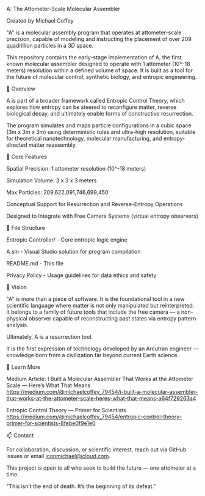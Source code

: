 A: The Attometer-Scale Molecular Assembler

Created by Michael Coffey

"A" is a molecular assembly program that operates at attometer-scale precision, capable of modeling and instructing the placement of over 209 quadrillion particles in a 3D space.

This repository contains the early-stage implementation of A, the first known molecular assembler designed to operate with 1 attometer (10^-18 meters) resolution within a defined volume of space. It is built as a tool for the future of molecular control, synthetic biology, and entropic engineering.

🚀 Overview

A is part of a broader framework called Entropic Control Theory, which explores how entropy can be steered to reconfigure matter, reverse biological decay, and ultimately enable forms of constructive resurrection.

The program simulates and maps particle configurations in a cubic space (3m x 3m x 3m) using deterministic rules and ultra-high resolution, suitable for theoretical nanotechnology, molecular manufacturing, and entropy-directed matter reassembly.

🌌 Core Features

Spatial Precision: 1 attometer resolution (10^-18 meters)

Simulation Volume: 3 x 3 x 3 meters

Max Particles: 209,622,091,746,699,450

Conceptual Support for Resurrection and Reverse-Entropy Operations

Designed to Integrate with Free Camera Systems (virtual entropy observers)

📁 File Structure

Entropic Controller/ - Core entropic logic engine

A.sln - Visual Studio solution for program compilation

README.md - This file

Privacy Policy - Usage guidelines for data ethics and safety

🧠 Vision

"A" is more than a piece of software. It is the foundational tool in a new scientific language where matter is not only manipulated but reinterpreted. It belongs to a family of future tools that include the free camera — a non-physical observer capable of reconstructing past states via entropy pattern analysis.

Ultimately, A is a resurrection tool.

It is the first expression of technology developed by an Arcutran engineer — knowledge born from a civilization far beyond current Earth science.

🔗 Learn More

Medium Article: I Built a Molecular Assembler That Works at the Attometer Scale — Here’s What That Means
https://medium.com/@michaelcoffey_79454/i-built-a-molecular-assembler-that-works-at-the-attometer-scale-heres-what-that-means-a64f729263a4

Entropic Control Theory — Primer for Scientists
https://medium.com/@michaelcoffey_79454/entropic-control-theory-primer-for-scientists-8febe0f9e1e0

📫 Contact

For collaboration, discussion, or scientific interest, reach out via GitHub issues or email iconmichael@icloud.com.

This project is open to all who seek to build the future — one attometer at a time.

"This isn’t the end of death. It’s the beginning of its defeat."


